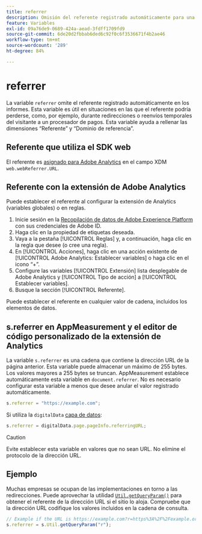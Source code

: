 ```yaml
---
title: referrer
description: Omisión del referente registrado automáticamente para una visita.
feature: Variables
exl-id: 09a76de9-0689-424a-aead-3fdff1709fd9
source-git-commit: 6de20d2fbbab6ded6c92f0c6f3536671f4b2ae46
workflow-type: tm+mt
source-wordcount: '289'
ht-degree: 84%

---
```


# referrer

La variable `referrer` omite el referente registrado automáticamente en los informes. Esta variable es útil en situaciones en las que el referente podría perderse, como, por ejemplo, durante redirecciones o reenvíos temporales del visitante a un procesador de pagos. Esta variable ayuda a rellenar las dimensiones “Referente” y “Dominio de referencia”.

## Referente que utiliza el SDK web

El referente es [asignado para Adobe Analytics](https://experienceleague.adobe.com/docs/analytics/implementation/aep-edge/variable-mapping.html?lang=es) en el campo XDM `web.webReferrer.URL`.

## Referente con la extensión de Adobe Analytics

Puede establecer el referente al configurar la extensión de Analytics (variables globales) o en reglas.

1. Inicie sesión en la [Recopilación de datos de Adobe Experience Platform](https://experience.adobe.com/data-collection) con sus credenciales de Adobe ID.
2. Haga clic en la propiedad de etiquetas deseada.
3. Vaya a la pestaña [!UICONTROL Reglas] y, a continuación, haga clic en la regla que desee (o cree una regla).
4. En [!UICONTROL Acciones], haga clic en una acción existente de [!UICONTROL Adobe Analytics: Establecer variables] o haga clic en el icono “+”.
5. Configure las variables [!UICONTROL Extensión] lista desplegable de Adobe Analytics y [!UICONTROL Tipo de acción] a [!UICONTROL Establecer variables].
6. Busque la sección [!UICONTROL Referente].

Puede establecer el referente en cualquier valor de cadena, incluidos los elementos de datos.

## s.referrer en AppMeasurement y el editor de código personalizado de la extensión de Analytics

La variable `s.referrer` es una cadena que contiene la dirección URL de la página anterior. Esta variable puede almacenar un máximo de 255 bytes. Los valores mayores a 255 bytes se truncan. AppMeasurement establece automáticamente esta variable en `document.referrer`. No es necesario configurar esta variable a menos que desee anular el valor registrado automáticamente.

```js
s.referrer = "https://example.com";
```

Si utiliza la `digitalData` [capa de datos](../../prepare/data-layer.md):

```js
s.referrer = digitalData.page.pageInfo.referringURL;
```

>[!CAUTION]
>
>Evite establecer esta variable en valores que no sean URL. No elimine el protocolo de la dirección URL.

## Ejemplo

Muchas empresas se ocupan de las implementaciones en torno a las redirecciones. Puede aprovechar la utilidad [`Util.getQueryParam()`](../functions/util-getqueryparam.md) para obtener el referente de la dirección URL si el sitio lo aloja. Compruebe que la dirección URL codifique los valores incluidos en la cadena de consulta.

```js
// Example if the URL is https://example.com?r=https%3A%2F%2Fexample.org
s.referrer = s.Util.getQueryParam("r");
```
